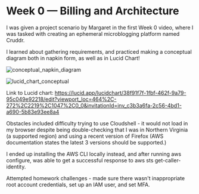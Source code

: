 # Week 0 — Billing and Architecture

I was given a project scenario by Margaret in the first Week 0 video, where I was tasked with creating an ephemeral microblogging platform named Cruddr.

I learned about gathering requirements, and practiced making a conceptual diagram both in napkin form, as well as in Lucid Chart!

![conceptual_napkin_diagram](https://user-images.githubusercontent.com/125823746/220016075-e858f4ca-40d1-45ce-823b-77e7e08d241f.jpg)


![lucid_chart_conceptual](https://user-images.githubusercontent.com/125823746/220016278-7d1a4d88-d453-4758-a86b-09e73cd4a107.png)

Link to Lucid chart:
https://lucid.app/lucidchart/38f91f7f-1fbf-462f-9a79-95c049e92218/edit?viewport_loc=464%2C-272%2C2219%2C1047%2C0_0&invitationId=inv_c3b3a6fa-2c56-4bd1-a690-5b83e93ee8a4

Obstacles included difficulty trying to use Cloudshell - it would not load in my browser despite being double-checking that I was in Northern Virginia (a supported region) and using a recent version of Firefox (AWS documentation states the latest 3 versions should be supported.)

I ended up installing the AWS CLI locally instead, and after running aws configure, was able to get a successful response to aws sts get-caller-identity.

Attempted homework challenges - made sure there wasn't inappropriate root account credentials, set up an IAM user, and set MFA.
